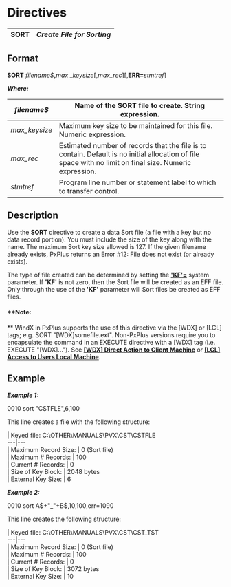# Directives

**SORT** |  **_Create File for Sorting_**  
---|---  
  
##  Format

**SORT** _filename$_**,**_max_ __keysize_[,_max_rec_][,**ERR=**_stmtref_]  
  
**_Where:_**

_filename$_ |  Name of the **SORT** file to create. String expression.  
---|---  
_max_keysize_ |  Maximum key size to be maintained for this file. Numeric expression.  
_max_rec_ |  Estimated number of records that the file is to contain. Default is no initial allocation of file space with no limit on final size. Numeric expression.  
_stmtref_ |  Program line number or statement label to which to transfer control.  
  
##  Description

Use the **SORT** directive to create a data Sort file (a file with a key but no data record portion). You must include the size of the key along with the name. The maximum Sort key size allowed is 127. If the given filename already exists, PxPlus returns an Error #12: File does not exist (or already exists).

The type of file created can be determined by setting the **['KF'=](../parameters/kf.md)** system parameter. If **'KF'** is not zero, then the Sort file will be created as an EFF file. Only through the use of the **'KF'** parameter will Sort files be created as EFF files.

#### **Note:  
** WindX in PxPlus supports the use of this directive via the [WDX] or [LCL] tags; e.g. SORT "[WDX]somefile.ext". Non-PxPlus versions require you to encapsulate the command in an EXECUTE directive with a [WDX] tag (i.e. EXECUTE "[WDX]..."). See [**[WDX] Direct Action to Client Machine**](../command_tags/wdx.htm) or **[[LCL] Access to Users Local Machine](../command_tags/lcl.htm)**.

##  Example

**_Example 1:_**

0010 sort "CSTFLE",6,100

This line creates a file with the following structure:

|  Keyed file: C:\OTHER\MANUALS\PVX\CST\CSTFLE  
---|---  
|  Maximum Record Size: |  0 (Sort file)  
|  Maximum # Records: |  100  
|  Current # Records: |  0  
|  Size of Key Block: |  2048 bytes  
|  External Key Size: |  6  
  
**_Example 2:_**

0010 sort A$+"_"+B$,10,100,err=1090

This line creates the following structure:

|  Keyed file: C:\OTHER\MANUALS\PVX\CST\CST_TST  
---|---  
|  Maximum Record Size: |  0 (Sort file)  
|  Maximum # Records: |  100  
|  Current # Records: |  0  
|  Size of Key Block: |  3072 bytes  
|  External Key Size: |  10
